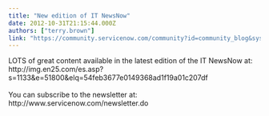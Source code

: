 ```yaml
---
title: "New edition of IT NewsNow"
date: 2012-10-31T21:15:44.000Z
authors: ["terry.brown"]
link: "https://community.servicenow.com/community?id=community_blog&sys_id=10dd26e9dbd0dbc01dcaf3231f9619ca"
---
```

<p>LOTS of great content available in the latest edition of the IT NewsNow at: <br />http://img.en25.com/es.asp?s=1133&amp;e=51800&amp;elq=54feb3677e0149368ad1f19a01c207df<br /><br />You can subscribe to the newsletter at: http://www.servicenow.com/newsletter.do</p>